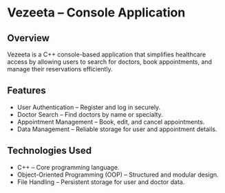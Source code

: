 # Vezeeta – Console Application
## Overview
Vezeeta is a C++ console-based application that simplifies healthcare access by allowing users to search for doctors, book appointments, and manage their reservations efficiently.

## Features
- User Authentication – Register and log in securely.
- Doctor Search – Find doctors by name or specialty.
- Appointment Management – Book, edit, and cancel appointments.
- Data Management – Reliable storage for user and appointment details.

## Technologies Used
- C++ – Core programming language.
- Object-Oriented Programming (OOP) – Structured and modular design.
- File Handling – Persistent storage for user and doctor data.
